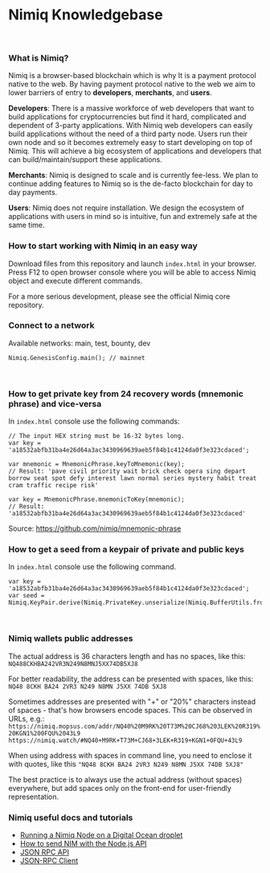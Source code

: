 # Nimiq Knowledgebase
&nbsp; 
&nbsp; 
### What is Nimiq?

Nimiq is a browser-based blockchain which is why It is a payment protocol native to the web. By having payment protocol native to the web we aim to lower barriers of entry to **developers**, **merchants**, and **users**.

**Developers**: There is a massive workforce of web developers that want to build applications for cryptocurrencies but find it hard, complicated and dependent of 3-party applications. With Nimiq web developers can easily build applications without the need of a third party node. Users run their own node and so it becomes extremely easy to start developing on top of Nimiq. This will achieve a big ecosystem of applications and developers that can build/maintain/support these applications.

**Merchants**: Nimiq is designed to scale and is currently fee-less. We plan to continue adding features to Nimiq so is the de-facto blockchain for day to day payments.

**Users**: Nimiq does not require installation. We design the ecosystem of applications with users in mind so is intuitive, fun and extremely safe at the same time.
&nbsp; 
&nbsp; 
### How to start working with Nimiq in an easy way

Download files from this repository and launch `index.html` in your browser. Press F12 to open browser console where you will be able to access Nimiq object and execute different commands.

For a more serious development, please see the official Nimiq core repository.
&nbsp; 
&nbsp; 
### Connect to a network

Available networks: main, test, bounty, dev

    Nimiq.GenesisConfig.main(); // mainnet
&nbsp; 
### How to get private key from 24 recovery words (mnemonic phrase) and vice-versa

In `index.html` console use the following commands:

    // The input HEX string must be 16-32 bytes long.
    var key = 'a18532abfb31ba4e26d64a3ac3430969639aeb5f84b1c4124da0f3e323cdaced';

    var mnemonic = MnemonicPhrase.keyToMnemonic(key);
    // Result: 'pave civil priority wait brick check opera sing depart borrow seat spot defy interest lawn normal series mystery habit treat cram traffic recipe risk'

    var key = MnemonicPhrase.mnemonicToKey(mnemonic);
    // Result: 'a18532abfb31ba4e26d64a3ac3430969639aeb5f84b1c4124da0f3e323cdaced' 

Source: https://github.com/nimiq/mnemonic-phrase
&nbsp; 
&nbsp; 
### How to get a seed from a keypair of private and public keys

In `index.html` console use the following command.

    var key = 'a18532abfb31ba4e26d64a3ac3430969639aeb5f84b1c4124da0f3e323cdaced';
    var seed = Nimiq.KeyPair.derive(Nimiq.PrivateKey.unserialize(Nimiq.BufferUtils.fromHex(key))).toHex();
&nbsp; 
### Nimiq wallets public addresses

The actual address is 36 characters length and has no spaces, like this: `NQ488CKHBA242VR3N249N8MNJ5XX74DB5XJ8`

For better readability, the address can be presented with spaces, like this: `NQ48 8CKH BA24 2VR3 N249 N8MN J5XX 74DB 5XJ8`

Sometimes addresses are presented with "+" or "20%" characters instead of spaces - that's how browsers encode spaces.
This can be observed in URLs, e.g.:
`https://nimiq.mopsus.com/addr/NQ40%20M9RK%20T73M%20CJ68%203LEK%20R319%20KGN1%200FQU%2043L9`
`https://nimiq.watch/#NQ40+M9RK+T73M+CJ68+3LEK+R319+KGN1+0FQU+43L9`

When using address with spaces in command line, you need to enclose it with quotes, like this `"NQ48 8CKH BA24 2VR3 N249 N8MN J5XX 74DB 5XJ8"`

The best practice is to always use the actual address (without spaces) everywhere, but add spaces only on the front-end for user-friendly representation.
&nbsp; 
&nbsp; 
### Nimiq useful docs and tutorials

* [Running a Nimiq Node on a Digital Ocean droplet](https://gist.github.com/rlafranchi/6a1772c07c1eccafe2f21f784632504d)
* [How to send NIM with the Node.js API](https://nimiq.community/blog/sending-nim-with-the-api/)
* [JSON RPC API](https://github.com/nimiq-network/core/wiki/JSON-RPC-API)
* [JSON-RPC Client](https://github.com/nimiq-network/core/blob/master/doc/json-rpc-client.md)
&nbsp; 
